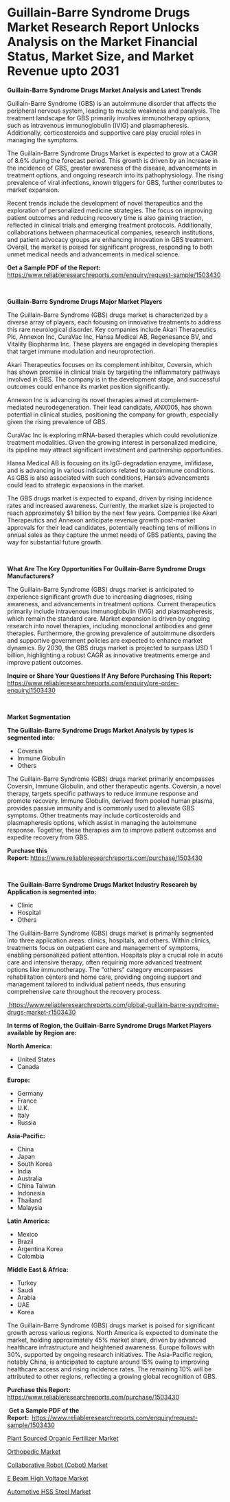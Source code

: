 <p><h1>Guillain-Barre Syndrome Drugs Market Research Report Unlocks Analysis on the Market Financial Status, Market Size, and Market Revenue upto 2031</h1></p><p><strong>Guillain-Barre Syndrome Drugs Market Analysis and Latest Trends</strong></p>
<p><p>Guillain-Barre Syndrome (GBS) is an autoimmune disorder that affects the peripheral nervous system, leading to muscle weakness and paralysis. The treatment landscape for GBS primarily involves immunotherapy options, such as intravenous immunoglobulin (IVIG) and plasmapheresis. Additionally, corticosteroids and supportive care play crucial roles in managing the symptoms.</p><p>The Guillain-Barre Syndrome Drugs Market is expected to grow at a CAGR of 8.6% during the forecast period. This growth is driven by an increase in the incidence of GBS, greater awareness of the disease, advancements in treatment options, and ongoing research into its pathophysiology. The rising prevalence of viral infections, known triggers for GBS, further contributes to market expansion.</p><p>Recent trends include the development of novel therapeutics and the exploration of personalized medicine strategies. The focus on improving patient outcomes and reducing recovery time is also gaining traction, reflected in clinical trials and emerging treatment protocols. Additionally, collaborations between pharmaceutical companies, research institutions, and patient advocacy groups are enhancing innovation in GBS treatment. Overall, the market is poised for significant progress, responding to both unmet medical needs and advancements in medical science.</p></p>
<p><strong>Get a Sample PDF of the Report:&nbsp;</strong> <a href="https://www.reliableresearchreports.com/enquiry/request-sample/1503430?utm_campaign=121&utm_medium=2&utm_source=Github&utm_content=ia&utm_term=18112024&utm_id=guillain-barre-syndrome-drugs">https://www.reliableresearchreports.com/enquiry/request-sample/1503430</a></p>
<p>&nbsp;</p>
<p><strong>Guillain-Barre Syndrome Drugs Major Market Players</strong></p>
<p><p>The Guillain-Barre Syndrome (GBS) drugs market is characterized by a diverse array of players, each focusing on innovative treatments to address this rare neurological disorder. Key companies include Akari Therapeutics Plc, Annexon Inc, CuraVac Inc, Hansa Medical AB, Regenesance BV, and Vitality Biopharma Inc. These players are engaged in developing therapies that target immune modulation and neuroprotection.</p><p>Akari Therapeutics focuses on its complement inhibitor, Coversin, which has shown promise in clinical trials by targeting the inflammatory pathways involved in GBS. The company is in the development stage, and successful outcomes could enhance its market position significantly.</p><p>Annexon Inc is advancing its novel therapies aimed at complement-mediated neurodegeneration. Their lead candidate, ANX005, has shown potential in clinical studies, positioning the company for growth, especially given the rising prevalence of GBS.</p><p>CuraVac Inc is exploring mRNA-based therapies which could revolutionize treatment modalities. Given the growing interest in personalized medicine, its pipeline may attract significant investment and partnership opportunities.</p><p>Hansa Medical AB is focusing on its IgG-degradation enzyme, imlifidase, and is advancing in various indications related to autoimmune conditions. As GBS is also associated with such conditions, Hansa’s advancements could lead to strategic expansions in the market.</p><p>The GBS drugs market is expected to expand, driven by rising incidence rates and increased awareness. Currently, the market size is projected to reach approximately $1 billion by the next few years. Companies like Akari Therapeutics and Annexon anticipate revenue growth post-market approvals for their lead candidates, potentially reaching tens of millions in annual sales as they capture the unmet needs of GBS patients, paving the way for substantial future growth.</p></p>
<p>&nbsp;</p>
<p><strong>What Are The Key Opportunities For Guillain-Barre Syndrome Drugs Manufacturers?</strong></p>
<p><p>The Guillain-Barre Syndrome (GBS) drugs market is anticipated to experience significant growth due to increasing diagnoses, rising awareness, and advancements in treatment options. Current therapeutics primarily include intravenous immunoglobulin (IVIG) and plasmapheresis, which remain the standard care. Market expansion is driven by ongoing research into novel therapies, including monoclonal antibodies and gene therapies. Furthermore, the growing prevalence of autoimmune disorders and supportive government policies are expected to enhance market dynamics. By 2030, the GBS drugs market is projected to surpass USD 1 billion, highlighting a robust CAGR as innovative treatments emerge and improve patient outcomes.</p></p>
<p><strong>Inquire or Share Your Questions If Any Before Purchasing This Report:</strong> <a href="https://www.reliableresearchreports.com/enquiry/pre-order-enquiry/1503430?utm_campaign=121&utm_medium=2&utm_source=Github&utm_content=ia&utm_term=18112024&utm_id=guillain-barre-syndrome-drugs">https://www.reliableresearchreports.com/enquiry/pre-order-enquiry/1503430</a></p>
<p>&nbsp;</p>
<p><strong>Market Segmentation</strong></p>
<p><strong>The Guillain-Barre Syndrome Drugs Market Analysis by types is segmented into:</strong></p>
<p><ul><li>Coversin</li><li>Immune Globulin</li><li>Others</li></ul></p>
<p><p>The Guillain-Barre Syndrome (GBS) drugs market primarily encompasses Coversin, Immune Globulin, and other therapeutic agents. Coversin, a novel therapy, targets specific pathways to reduce immune response and promote recovery. Immune Globulin, derived from pooled human plasma, provides passive immunity and is commonly used to alleviate GBS symptoms. Other treatments may include corticosteroids and plasmapheresis options, which assist in managing the autoimmune response. Together, these therapies aim to improve patient outcomes and expedite recovery from GBS.</p></p>
<p><strong>Purchase this Report:&nbsp;</strong><a href="https://www.reliableresearchreports.com/purchase/1503430?utm_campaign=121&utm_medium=2&utm_source=Github&utm_content=ia&utm_term=18112024&utm_id=guillain-barre-syndrome-drugs">https://www.reliableresearchreports.com/purchase/1503430</a></p>
<p>&nbsp;</p>
<p><strong>The Guillain-Barre Syndrome Drugs Market Industry Research by Application is segmented into:</strong></p>
<p><ul><li>Clinic</li><li>Hospital</li><li>Others</li></ul></p>
<p><p>The Guillain-Barre Syndrome (GBS) drugs market is primarily segmented into three application areas: clinics, hospitals, and others. Within clinics, treatments focus on outpatient care and management of symptoms, enabling personalized patient attention. Hospitals play a crucial role in acute care and intensive therapy, often requiring more advanced treatment options like immunotherapy. The "others" category encompasses rehabilitation centers and home care, providing ongoing support and management tailored to individual patient needs, thus ensuring comprehensive care throughout the recovery process.</p></p>
<p><a href="https://www.reliableresearchreports.com/global-guillain-barre-syndrome-drugs-market-r1503430?utm_campaign=121&utm_medium=2&utm_source=Github&utm_content=ia&utm_term=18112024&utm_id=guillain-barre-syndrome-drugs">&nbsp;https://www.reliableresearchreports.com/global-guillain-barre-syndrome-drugs-market-r1503430</a></p>
<p><strong>In terms of Region, the Guillain-Barre Syndrome Drugs Market Players available by Region are:</strong></p>
<p>
    <p> <strong> North America: </strong>
        <ul>
            <li>United States</li>
            <li>Canada</li>
        </ul>
        </p> 
    <p> <strong> Europe: </strong>
        <ul>
            <li>Germany</li>
            <li>France</li>
            <li>U.K.</li>
            <li>Italy</li>
            <li>Russia</li>
        </ul>
        </p> 
    <p> <strong> Asia-Pacific: </strong>
        <ul>
            <li>China</li>
            <li>Japan</li>
            <li>South Korea</li>
            <li>India</li>
            <li>Australia</li>
            <li>China Taiwan</li>
            <li>Indonesia</li>
            <li>Thailand</li>
            <li>Malaysia</li>
        </ul>
        </p> 
    <p> <strong> Latin America: </strong>
        <ul>
            <li>Mexico</li>
            <li>Brazil</li>
            <li>Argentina Korea</li>
            <li>Colombia</li>
        </ul>
        </p> 
    <p> <strong> Middle East & Africa: </strong>
        <ul>
            <li>Turkey</li>
            <li>Saudi</li>
            <li>Arabia</li>
            <li>UAE</li>
            <li>Korea</li>
        </ul>
    </p>
    </p>
<p><p>The Guillain-Barre Syndrome (GBS) drugs market is poised for significant growth across various regions. North America is expected to dominate the market, holding approximately 45% market share, driven by advanced healthcare infrastructure and heightened awareness. Europe follows with 30%, supported by ongoing research initiatives. The Asia-Pacific region, notably China, is anticipated to capture around 15% owing to improving healthcare access and rising incidence rates. The remaining 10% will be attributed to other regions, reflecting a growing global recognition of GBS.</p></p>
<p><strong>Purchase this Report: </strong><a href="https://www.reliableresearchreports.com/purchase/1503430?utm_campaign=121&utm_medium=2&utm_source=Github&utm_content=ia&utm_term=18112024&utm_id=guillain-barre-syndrome-drugs">https://www.reliableresearchreports.com/purchase/1503430</a></p>
<p>&nbsp;<strong>Get a Sample PDF of the Report:&nbsp;&nbsp;</strong><a href="https://www.reliableresearchreports.com/enquiry/request-sample/1503430?utm_campaign=121&utm_medium=2&utm_source=Github&utm_content=ia&utm_term=18112024&utm_id=guillain-barre-syndrome-drugs">https://www.reliableresearchreports.com/enquiry/request-sample/1503430</a></p>
<p><strong></strong></p>
<p><p><a href="https://github.com/gulaimolin/Market-Research-Report-List-6/blob/main/plant-sourced-organic-fertilizer-market.md?utm_campaign=121&utm_medium=2&utm_source=Github&utm_content=ia&utm_term=18112024&utm_id=guillain-barre-syndrome-drugs">Plant Sourced Organic Fertilizer Market</a></p><p><a href="https://issuu.com/reportprime-2/docs/orthopedic-market-size-2030.pptx_86a8752edf78b6?utm_campaign=121&utm_medium=2&utm_source=Github&utm_content=ia&utm_term=18112024&utm_id=guillain-barre-syndrome-drugs">Orthopedic Market</a></p><p><a href="https://www.linkedin.com/pulse/global-collaborative-robot-cobot-9-cagr-forecast-2024--haamc?utm_campaign=121&utm_medium=2&utm_source=Github&utm_content=ia&utm_term=18112024&utm_id=guillain-barre-syndrome-drugs">Collaborative Robot (Cobot) Market</a></p><p><a href="https://www.linkedin.com/pulse/global-e-beam-high-voltage-market-trends-insights-growth-oy6lc?utm_campaign=121&utm_medium=2&utm_source=Github&utm_content=ia&utm_term=18112024&utm_id=guillain-barre-syndrome-drugs">E Beam High Voltage Market</a></p><p><a href="https://github.com/mauripalmi/Market-Research-Report-List-5/blob/main/automotive-hss-steel-market.md?utm_campaign=121&utm_medium=2&utm_source=Github&utm_content=ia&utm_term=18112024&utm_id=guillain-barre-syndrome-drugs">Automotive HSS Steel Market</a></p></p>
